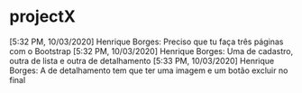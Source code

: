 # projectX
[5:32 PM, 10/03/2020] Henrique Borges: Preciso que tu faça três páginas com o Bootstrap
[5:32 PM, 10/03/2020] Henrique Borges: Uma de cadastro, outra de lista e outra de detalhamento
[5:33 PM, 10/03/2020] Henrique Borges: A de detalhamento tem que ter uma imagem e um botão excluir no final
